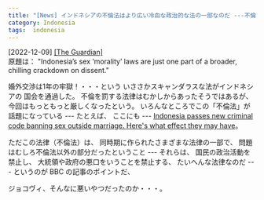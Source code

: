 ```yaml
---
title: "[News] インドネシアの不倫法はより広い冷血な政治的な法の一部なのだ ---不倫法はめくらましなので注意！ということ"
category: Indonesia
tags:  indonesia
---
```


[2022-12-09] [[The Guardian]](https://www.theguardian.com/world/2022/dec/07/indonesias-sex-morality-laws-are-just-one-part-of-a-broader-chilling-crackdown-on-dissent?utm_source=pocket_saves)  
 原題は：
"Indonesia’s sex ‘morality’ laws are just one part of a broader,
chilling crackdown on dissent."

 婚外交渉は1年の牢獄！・・・という
いささかスキャンダラスな法がインドネシアの
国会を通過した。
不倫を罰する法律はむかしからあったそうではあるが、
今回はもっともっと厳しくなったという。
いろんなところでこの「不倫法」が話題になっている ---
たとえば、
ここにも ---
[Indonesia passes new criminal code banning sex outside marriage. Here's what effect they may have](https://www.abc.net.au/news/2022-12-07/indonesia-bans-sex-outside-marriage-explained-criminal-code/101738418?utm_source=pocket_saves)。

 ただこの法律（不倫法）は、
同時期に作られたさまざまな法律の一部で、
問題はむしろ不倫法以外の部分だったということ ---
それらは、
国民の政治活動を禁止し、
大統領や政府の悪口をいうことを禁止する、
たいへんな法律なのだ ---
というのが BBC の記事のポイントだ、

 ジョコヴィ、そんなに悪いやつだったのか・・・。

